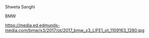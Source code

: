 Shweta Sanghi

BMW

https://media.ed.edmunds-media.com/bmw/x3/2017/ot/2017_bmw_x3_LIFE1_ot_1109163_1280.jpg
